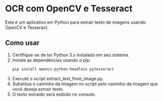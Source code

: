 # OCR com OpenCV e Tesseract

Este é um aplicativo em Python para extrair texto de imagens usando OpenCV e Tesseract.

## Como usar

1. Certifique-se de ter Python 3.x instalado em seu sistema.
2. Instale as dependências usando o pip:
   ```bash
   pip install opencv-python-headless pytesseract

3. Execute o script extract_text_from_image.py.
4. Substitua o caminho da imagem no script pelo caminho da imagem que você deseja extrair texto.
5. O texto extraído será exibido no console.